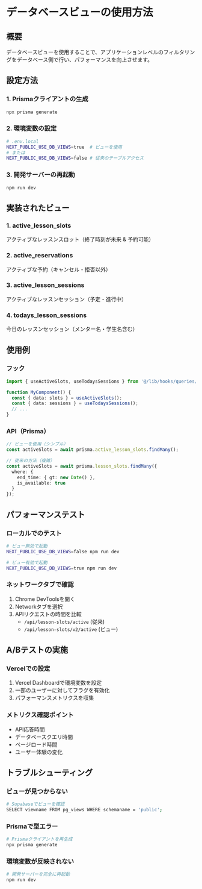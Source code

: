 # データベースビューの使用方法

## 概要
データベースビューを使用することで、アプリケーションレベルのフィルタリングをデータベース側で行い、パフォーマンスを向上させます。

## 設定方法

### 1. Prismaクライアントの生成
```bash
npx prisma generate
```

### 2. 環境変数の設定
```bash
# .env.local
NEXT_PUBLIC_USE_DB_VIEWS=true  # ビューを使用
# または
NEXT_PUBLIC_USE_DB_VIEWS=false # 従来のテーブルアクセス
```

### 3. 開発サーバーの再起動
```bash
npm run dev
```

## 実装されたビュー

### 1. active_lesson_slots
アクティブなレッスンスロット（終了時刻が未来 & 予約可能）

### 2. active_reservations  
アクティブな予約（キャンセル・拒否以外）

### 3. active_lesson_sessions
アクティブなレッスンセッション（予定・進行中）

### 4. todays_lesson_sessions
今日のレッスンセッション（メンター名・学生名含む）

## 使用例

### フック
```typescript
import { useActiveSlots, useTodaysSessions } from '@/lib/hooks/queries/useActiveSlots';

function MyComponent() {
  const { data: slots } = useActiveSlots();
  const { data: sessions } = useTodaysSessions();
  // ...
}
```

### API（Prisma）
```typescript
// ビューを使用（シンプル）
const activeSlots = await prisma.active_lesson_slots.findMany();

// 従来の方法（複雑）
const activeSlots = await prisma.lesson_slots.findMany({
  where: {
    end_time: { gt: new Date() },
    is_available: true
  }
});
```

## パフォーマンステスト

### ローカルでのテスト
```bash
# ビュー無効で起動
NEXT_PUBLIC_USE_DB_VIEWS=false npm run dev

# ビュー有効で起動  
NEXT_PUBLIC_USE_DB_VIEWS=true npm run dev
```

### ネットワークタブで確認
1. Chrome DevToolsを開く
2. Networkタブを選択
3. APIリクエストの時間を比較
   - `/api/lesson-slots/active` (従来)
   - `/api/lesson-slots/v2/active` (ビュー)

## A/Bテストの実施

### Vercelでの設定
1. Vercel Dashboardで環境変数を設定
2. 一部のユーザーに対してフラグを有効化
3. パフォーマンスメトリクスを収集

### メトリクス確認ポイント
- API応答時間
- データベースクエリ時間
- ページロード時間
- ユーザー体験の変化

## トラブルシューティング

### ビューが見つからない
```bash
# Supabaseでビューを確認
SELECT viewname FROM pg_views WHERE schemaname = 'public';
```

### Prismaで型エラー
```bash
# Prismaクライアントを再生成
npx prisma generate
```

### 環境変数が反映されない
```bash
# 開発サーバーを完全に再起動
npm run dev
```